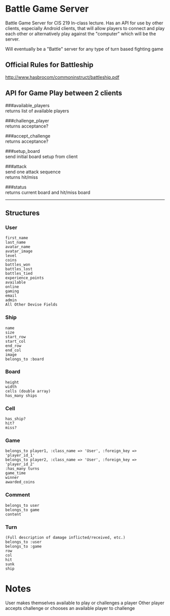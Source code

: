 Battle Game Server
=================

Battle Game Server for CIS 219 In-class lecture.  Has an API for use by other clients, especially Android clients, that will allow players to connect and play each other or alternatively play against  the "computer" which will be the server.

Will eventually be a "Battle" server for any type of turn based fighting game

## Official Rules for Battleship  
http://www.hasbrocom/commoninstruct/battleship.pdf


## API for Game Play between 2 clients  

###available_players  
  returns list of available players  

###challenge_player  
  returns acceptance?  
  
###accept_challenge  
  returns acceptance?
  
###setup_board  
  send initial board setup from client
  
###attack  
  send one attack sequence  
  returns hit/miss  
  
###status  
  returns current board and hit/miss board  
  
- - -  

## Structures

### User  
    first_name  
    last_name  
    avatar_name 
    avatar_image
    level                  
    coins                  
    battles_won            
    battles_lost           
    battles_tied           
    experience_points     
    available     
    online              
    gaming               
    email                
    admin  
    All Other Devise Fields  
    
### Ship  
    name  
    size  
    start_row
    start_col
    end_row
    end_col
    image
    belongs_to :board

### Board  
    height  
    width  
    cells (double array)  
    has_many ships  
    
### Cell
    has_ship? 
    hit?
    miss?
    
### Game
    belongs_to player1, :class_name => 'User', :foreign_key => 'player_id_1'
    belongs_to player2, :class_name => 'User', :foreign_key => 'player_id_2'
    :has_many turns
    game_time
    winner
    awarded_coins
    
### Comment
    belongs_to user
    belongs_to game
    content
    
### Turn
    (Full description of damage inflicted/received, etc.)
    belongs_to :user
    belongs_to :game
    row
    col
    hit  
    sunk  
    ship  
    
# Notes

User makes themselves available to play or challenges a player
Other player accepts challenge or chooses an available player to challenge